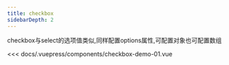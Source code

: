 ```yaml
---
title: checkbox
sidebarDepth: 2
---
```


checkbox与select的选项值类似,同样配置options属性,可配置对象也可配置数组

<demo-block>

<checkbox-demo-01 slot="source"></checkbox-demo-01>

<<<  docs/.vuepress/components/checkbox-demo-01.vue

</demo-block>
